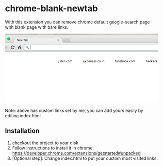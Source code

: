 # chrome-blank-newtab

With this extension you can remove chrome default google-search page with blank page with bare links.

![Screenshot of chrome blank tab with custom links](https://raw.githubusercontent.com/abhidilliwal/chrome-blank-newtab/master/chrome_blank_newtab.png)

Note: above has custom links set by me, you can add yours easily by editing index.html

## Installation
1. checkout the project to your disk
2. Follow instructions to install it in chrome: https://developer.chrome.com/extensions/getstarted#unpacked
3. [Optional step]: Change index.html to put your custom most visited links.
